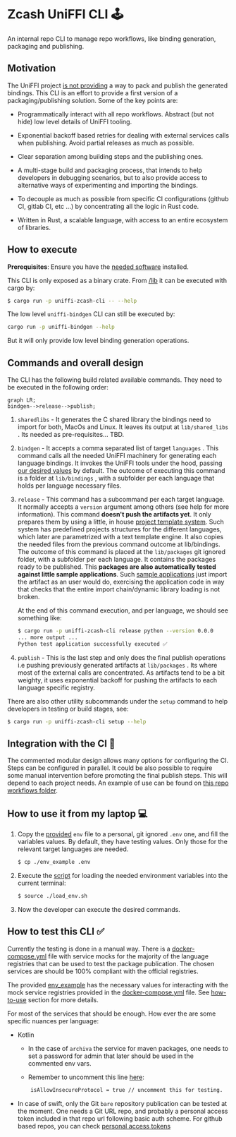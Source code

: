# Zcash UniFFI CLI 🕹️

An internal repo CLI to manage repo workflows, like binding generation, packaging and publishing.

## <a name="motivation"></a> Motivation

The UniFFI project [is not providing](https://mozilla.github.io/uniffi-rs/Motivation.html#why-not) a way to pack and publish the generated bindings. This CLI is an effort to provide a first version of a packaging/publishing solution. Some
of the key points are:

* Programmatically interact with all repo workflows. Abstract (but not hide) low level details of UniFFI tooling.
  
* Exponential backoff based retries for dealing with external services calls when publishing. Avoid partial releases as much as possible.
  
* Clear separation among building steps and the publishing ones.

* A multi-stage build and packaging process, that intends to help developers in debugging scenarios, but to also provide access to alternative ways of experimenting and importing the bindings.

* To decouple as much as possible from specific CI configurations (github CI, gitlab CI, etc ...) by concentrating all the logic in Rust code. 
  
* Written in Rust, a scalable language, with access to an entire ecosystem of libraries.

## <a name="how-to-execute"></a> How to execute

**Prerequisites**:  Ensure you have the [needed software](../../CONTRIBUTING.md#local-environment-setup) installed.

This CLI is only exposed as a binary crate. From [/lib](..) it can be executed with cargo by:

```bash
$ cargo run -p uniffi-zcash-cli -- --help
```

The low level `uniffi-bindgen` CLI can still be executed by:
```bash
cargo run -p uniffi-bindgen --help
```
But it will only provide low level binding generation operations.
## <a name="commands-and-design"></a> Commands and overall design

The CLI has the following build related available commands. They need to be executed in the following order:

```mermaid
graph LR;
bindgen-->release-->publish;
```

1. `sharedlibs` - It generates the C shared library the bindings need to import for both, MacOs and Linux. It leaves its output at `lib/shared_libs` . Its needed as pre-requisites... TBD. 

2. `bindgen` - It accepts a comma separated list of target `languages` . This command calls all the needed UniFFI machinery for generating each language bindings. It invokes the UniFFI tools under the hood, passing [our desired values](./../uniffi-bindgen/uniffi.toml) by default. The outcome of executing this command is a folder at `lib/bindings` , with a subfolder per each language that holds per language necessary files.

3. `release` - This command has a subcommand per each target language. It normally accepts a `version` argument among others (see help for more information). This command **doesn't push the artifacts yet**. It only prepares them by using a little, in house [project template system](./templates/). Such system has predefined projects structures for the different languages, which later are parametrized with a text template engine. It also copies the needed files from the previous command outcome at lib/bindings. The outcome of this command is placed at the `lib/packages` git ignored folder, with a subfolder per each language. It contains the packages ready to be published. This **packages are also automatically tested against little sample applications**. Such [sample applications](./templates/) just import the artifact as an user would do,  exercising the application code in way that checks that the entire import chain/dynamic library loading is not broken.

    At the end of this command execution, and per language, we should see something like:

    ```bash
    $ cargo run -p uniffi-zcash-cli release python --version 0.0.0
    ... more output ...
    Python test application successfully executed ✅
    ```

4. `publish` - This is the last step and only does the final publish operations i.e pushing previously generated artifacts at `lib/packages` . Its where most of the external calls are concentrated. As artifacts tend to be a bit weighty, it uses exponential backoff for pushing the artifacts to each language specific registry.

There are also other utility subcommands under the `setup` command to help developers in testing or build stages, see:

```bash
$ cargo run -p uniffi-zcash-cli setup --help
```

## <a name="ci-integration"></a> Integration with the CI 🤖

The commented modular design allows many options for configuring the CI. Steps can be configured in parallel. It could be also possible to require some manual intervention before promoting the final publish steps. This will depend to each project needs. An example of use can be found on [this repo workflows folder](../../.github/workflows/).

## <a name="how-to-use"></a> How to use it from my laptop 💻  

1. Copy the [provided](./env_example) `env` file to a personal, git ignored `.env` one, and fill the variables values. By default, they have testing values. Only those for the relevant target languages are needed.
    ```bash
    $ cp ./env_example .env 
    ```
2. Execute the [script](./load_env.sh) for loading the needed environment variables into the current terminal:
    ```bash
    $ source ./load_env.sh
    ```
3. Now the developer can execute the desired commands.

## <a name="how-to-test"></a> How to test this CLI ✅

Currently the testing is done in a manual way. There is a [docker-compose.yml](./docker/docker-compose.yml) file with service mocks for the majority of the language registries that can be used to test the package publication. The chosen services are should be 100% compliant with the official registries.

The provided [env_example](./env_example) has the necessary values for interacting with the mock service registries provided in the [docker-compose.yml](./docker/docker-compose.yml) file. See [how-to-use](#how-to-use-it-from-my-laptop-💻) section for more details.

For most of the services that should be enough. How ever the are some specific nuances per language:

* Kotlin
    * In the case of `archiva` the service for maven packages, one needs to set a password for admin that later should be used in the commented env vars.

    * Remember to uncomment this line [here](./templates/kotlin/lib/build.gradle.kts):

    ```bash
        isAllowInsecureProtocol = true // uncomment this for testing.
    ```
  
* In case of swift, only the Git `bare` repository publication can be tested at the moment. One needs a Git URL repo, and probably a personal access token included in that repo url following basic auth scheme. For github based repos, you can check [personal access tokens](https://docs.github.com/en/authentication/keeping-your-account-and-data-secure/creating-a-personal-access-token)
